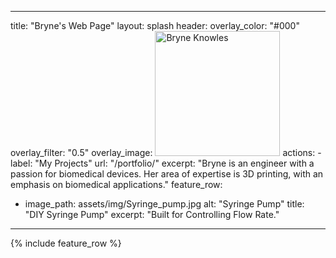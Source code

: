 ---
title: "Bryne's Web Page"
layout: splash
header:
  overlay_color: "#000"
  overlay_filter: "0.5"
  overlay_image: <img src="https://a.storyblok.com/f/64062/1800x942/2ff7394d56/vanderbilt-uni.jpg/m"   alt="Bryne Knowles" style="width:200px;"/>
  actions:
    - label: "My Projects"
      url: "/portfolio/"
excerpt: "Bryne is an engineer with a passion for biomedical devices. Her area of expertise is 3D printing, with an emphasis on biomedical applications."
feature_row:
  - image_path: assets/img/Syringe_pump.jpg
    alt: "Syringe Pump"
    title: "DIY Syringe Pump"
    excerpt: "Built for Controlling Flow Rate."
 ---
{% include feature_row %}

